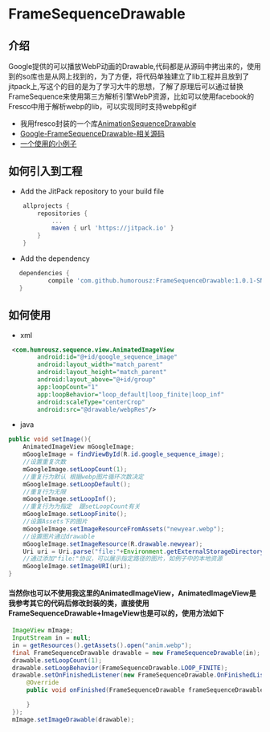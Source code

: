 # FrameSequenceDrawable
## 介绍
Google提供的可以播放WebP动画的Drawable,代码都是从源码中拷出来的，使用到的so库也是从网上找到的，为了方便，将代码单独建立了lib工程并且放到了jitpack上,写这个的目的是为了学习大牛的思想，了解了原理后可以通过替换FrameSequence来使用第三方解析引擎WebP资源，比如可以使用facebook的Fresco中用于解析webp的lib，可以实现同时支持webp和gif
- 我用fresco封装的一个库[AnimationSequenceDrawable](https://github.com/humorousz/AnimationSequenceDrawable)
- [Google-FrameSequenceDrawable-相关源码](https://android.googlesource.com/platform/frameworks/ex/+/refs/heads/master/framesequence)
- [一个使用的小例子](https://github.com/humorousz/AnimationSequence)

## 如何引入到工程
-  Add the JitPack repository to your build file
``` gradle
	allprojects {
		repositories {
			...
			maven { url 'https://jitpack.io' }
		}
	}
```

- Add the dependency
 ``` gradle
	dependencies {
	        compile 'com.github.humorousz:FrameSequenceDrawable:1.0.1-SNAPSHOT'
	}

 ```
## 如何使用
- xml
``` xml
 <com.humrousz.sequence.view.AnimatedImageView
        android:id="@+id/google_sequence_image"
        android:layout_width="match_parent"
        android:layout_height="match_parent"
        android:layout_above="@+id/group"
        app:loopCount="1"
        app:loopBehavior="loop_default|loop_finite|loop_inf"
        android:scaleType="centerCrop"
        android:src="@drawable/webpRes"/>
```
- java
``` java
public void setImage(){
    AnimatedImageView mGoogleImage;
    mGoogleImage = findViewById(R.id.google_sequence_image);
    //设置重复次数
    mGoogleImage.setLoopCount(1);
    //重复行为默认 根据webp图片循环次数决定
    mGoogleImage.setLoopDefault();
    //重复行为无限
    mGoogleImage.setLoopInf();
    //重复行为为指定  跟setLoopCount有关
    mGoogleImage.setLoopFinite();
    //设置Assets下的图片
    mGoogleImage.setImageResourceFromAssets("newyear.webp");
    //设置图片通过drawable
    mGoogleImage.setImageResource(R.drawable.newyear);
    Uri uri = Uri.parse("file:"+Environment.getExternalStorageDirectory().toString()+"/animation");
    //通过添加"file:"协议，可以展示指定路径的图片，如例子中的本地资源
    mGoogleImage.setImageURI(uri);
}
```
#### 当然你也可以不使用我这里的AnimatedImageView，AnimatedImageView是我参考其它的代码后修改封装的类，直接使用FrameSequenceDrawable+ImageView也是可以的，使用方法如下
``` java
 ImageView mImage;
 InputStream in = null;
 in = getResources().getAssets().open("anim.webp");
 final FrameSequenceDrawable drawable = new FrameSequenceDrawable(in);
 drawable.setLoopCount(1);
 drawable.setLoopBehavior(FrameSequenceDrawable.LOOP_FINITE);
 drawable.setOnFinishedListener(new FrameSequenceDrawable.OnFinishedListener() {
     @Override
     public void onFinished(FrameSequenceDrawable frameSequenceDrawable) {

     }
 });
 mImage.setImageDrawable(drawable);
```
